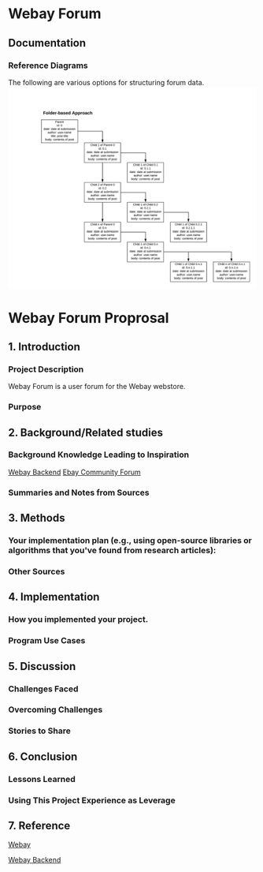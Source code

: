 # Webay Forum

## Documentation

### Reference Diagrams

The following are various options for structuring forum data. 
![A Folder/Subfolder Approach](assets/doc_images/poss_forum_data_struct.png)

# Webay Forum Proprosal

## 1. Introduction


### Project Description

<!-- Provide a project description. -->
Webay Forum is a user forum for the Webay webstore. 

### Purpose

<!-- Provide a purpose. -->

## 2. Background/Related studies

### Background Knowledge Leading to Inspiration

<!-- Provide background here. -->

[Webay Backend](https://github.com/MiguelAgueda/Webay-Backend)
[Ebay Community Forum](https://community.ebay.com/)

### Summaries and Notes from Sources

<!-- Provide notes here. Images of handwritten notes will work. -->

## 3. Methods

### Your implementation plan (e.g., using open-source libraries or algorithms that you've found from research articles):

<!-- Provide an implementation plan. -->

### Other Sources

<!-- 
Provide all sources here as soon as refrenced. 
Format: [Text to display](www.Link_to_source_here.com) 
-->

## 4. Implementation

### How you implemented your project.

<!-- Describe general implementation. -->

### Program Use Cases

<!-- Provide screenshots of program in action. -->

## 5. Discussion

### Challenges Faced

<!-- Describe challenges. Why was it a challenge? -->

### Overcoming Challenges

<!-- How were the challenges mentioned, resolved? -->

### Stories to Share

<!-- Anything to share with class? -->

## 6. Conclusion

### Lessons Learned

<!-- Lessons about processes, programming, working in a group, et. -->

### Using This Project Experience as Leverage

<!-- How will this project help you get to the next level? -->

## 7. Reference

[Webay](https://github.com/MiguelAgueda/Webay)

[Webay Backend](https://github.com/MiguelAgueda/Webay-Backend)
